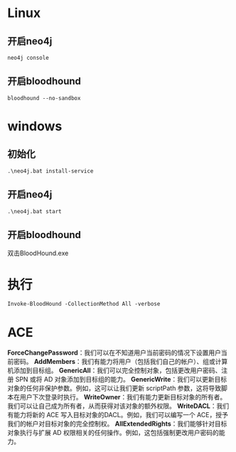 # Linux

## 开启neo4j
```
neo4j console
```

## 开启bloodhound
```
bloodhound --no-sandbox
```

# windows
## 初始化
```
.\neo4j.bat install-service
```

## 开启neo4j
```
.\neo4j.bat start
```

## 开启bloodhound

双击BloodHound.exe




# 执行
```
Invoke-BloodHound -CollectionMethod All -verbose
```



# ACE

**ForceChangePassword**：我们可以在不知道用户当前密码的情况下设置用户当前密码。
**AddMembers**：我们有能力将用户（包括我们自己的帐户）、组或计算机添加到目标组。
**GenericAll**：我们可以完全控制对象，包括更改用户密码、注册 SPN 或将 AD 对象添加到目标组的能力。
**GenericWrite**：我们可以更新目标对象的任何非保护参数。例如，这可以让我们更新 scriptPath 参数，这将导致脚本在用户下次登录时执行。
**WriteOwner**：我们有能力更新目标对象的所有者。我们可以让自己成为所有者，从而获得对该对象的额外权限。
**WriteDACL**：我们有能力将新的 ACE 写入目标对象的DACL。例如，我们可以编写一个 ACE，授予我们的帐户对目标对象的完全控制权。
**AllExtendedRights**：我们能够针对目标对象执行与扩展 AD 权限相关的任何操作。例如，这包括强制更改用户密码的能力。